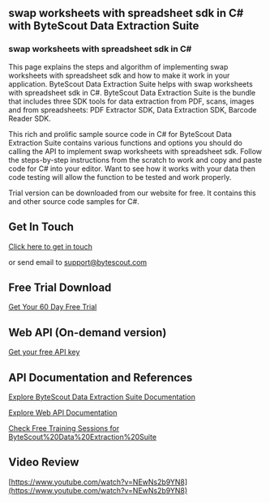 ## swap worksheets with spreadsheet sdk in C# with ByteScout Data Extraction Suite

### swap worksheets with spreadsheet sdk in C#

This page explains the steps and algorithm of implementing swap worksheets with spreadsheet sdk and how to make it work in your application. ByteScout Data Extraction Suite helps with swap worksheets with spreadsheet sdk in C#. ByteScout Data Extraction Suite is the bundle that includes three SDK tools for data extraction from PDF, scans, images and from spreadsheets: PDF Extractor SDK, Data Extraction SDK, Barcode Reader SDK.

This rich and prolific sample source code in C# for ByteScout Data Extraction Suite contains various functions and options you should do calling the API to implement swap worksheets with spreadsheet sdk. Follow the steps-by-step instructions from the scratch to work and copy and paste code for C# into your editor. Want to see how it works with your data then code testing will allow the function to be tested and work properly.

Trial version can be downloaded from our website for free. It contains this and other source code samples for C#.

## Get In Touch

[Click here to get in touch](https://bytescout.zendesk.com/hc/en-us/requests/new?subject=ByteScout%20Data%20Extraction%20Suite%20Question)

or send email to [support@bytescout.com](mailto:support@bytescout.com?subject=ByteScout%20Data%20Extraction%20Suite%20Question) 

## Free Trial Download

[Get Your 60 Day Free Trial](https://bytescout.com/download/web-installer?utm_source=github-readme)

## Web API (On-demand version)

[Get your free API key](https://pdf.co/documentation/api?utm_source=github-readme)

## API Documentation and References

[Explore ByteScout Data Extraction Suite Documentation](https://bytescout.com/documentation/index.html?utm_source=github-readme)

[Explore Web API Documentation](https://pdf.co/documentation/api?utm_source=github-readme)

[Check Free Training Sessions for ByteScout%20Data%20Extraction%20Suite](https://academy.bytescout.com/)

## Video Review

[https://www.youtube.com/watch?v=NEwNs2b9YN8](https://www.youtube.com/watch?v=NEwNs2b9YN8)